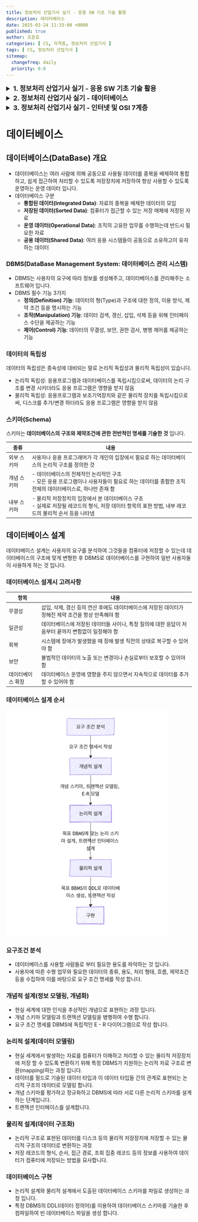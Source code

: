 ```yaml
---
title: 정보처리 산업기사 실기 - 응용 SW 기초 기술 활용
description: 데이터베이스
date: 2025-03-24 11:33:00 +0800
published: true
author: 조준호
categories: [ CS, 자격증, 정보처리 산업기사 ]
tags: [ CS, 정보처리 산업기사 ]
sitemap:
  changefreq: daily
  priority: 0.8
---
```


<style>
  summary {
    cursor: pointer;
    font-size: 18px;
    font-weight: bold;
  }
  details li {
    list-style: none;
  }
</style>
<details>
  <summary>1. 정보처리 산업기사 실기 - 응용 SW 기초 기술 활용</summary>
  <ul>
    <li><a href="https://whwnsgh0258.github.io/posts/27">1-1. 운영체제의 개념</a></li>
    <li><a href="https://whwnsgh0258.github.io/posts/28">1-2. 스케줄링</a></li>
  </ul>
</details>
<details>
  <summary>2. 정보처리 산업기사 실기 - 데이터베이스</summary>
  <ul>
    <li><a href="https://whwnsgh0258.github.io/posts/29">2-1. 데이터베이스</a></li>
  </ul>
</details>
<details>
  <summary>3. 정보처리 산업기사 실기 - 인터넷 및 OSI 7계층</summary>
  <ul>
    <li><a href="https://whwnsgh0258.github.io/posts/30">3-1. 인터넷</a></li>
    <li><a href="https://whwnsgh0258.github.io/posts/31">3-1. OSI 7계층</a></li>
  </ul>
</details>

# 데이터베이스

## 데이터베이스(DataBase) 개요

- 데이터베이스는 여러 사람에 의해 공동으로 사용될 데이터를 중복을 배제하여 통합하고, 쉽게 접근하여 처리할 수 있도록 저장장치에 저장하여 항상 사용할 수 있도록 운영하는 운영
  데이터 입니다.
- 데이터베이스 구분
  - **통합된 데이터(Integrated Data)**: 자료의 중복을 배제한 데이터의 모임
  - **저장된 데이터(Sorted Data)**: 컴퓨터가 접근할 수 있는 저장 매체에 저장된 자료
  - **운영 데이터(Operational Data)**: 조직의 고유한 업무를 수행하는데 반드시 필요한 자료
  - **공용 데이터(Shared Data)**: 여러 응용 시스템들이 공동으로 소유하고이 유자하는 데이터

### DBMS(DataBase Management System: 데이터베이스 관리 시스템)

- DBMS는 사용자의 요구에 따라 정보를 생성해주고, 데이터베이스를 관리해주는 소프트웨어 입니다.
- DBMS 필수 기능 3가지
  - **정의(Definition) 기능**: 데이터의 형(Type)과 구조에 대한 정의, 이용 방식, 제약 조건 등을 명시하는 기능
  - **조작(Manipulation) 기능**: 데이터 검색, 갱신, 삽입, 삭제 등을 위해 인터페이스 수단을 제공하는 기능
  - **제어(Control) 기능**: 데이터의 무결성, 보안, 권한 검사, 병행 제어를 제공하는 기능

### 데이터의 독립성

데이터의 독립성은 종속성에 대비되는 말로 논리적 독립성과 물리적 독립성이 있습니다.

- 논리적 독립성: 응용프로그램과 데이터베이스를 독립시킴으로써, 데이터의 논리 구조를 변경 시키더라도 응용 프로그램은 영향을 받지 않음
- 물리적 독립성: 응용프로그램과 보조기억장치와 같은 물리적 장치를 독립시킴으로써, 디스크를 추가/변경 하더라도 응용 프로그램은 영향을 받지 않음

### 스키마(Schema)

스키마는 **데이터베이스의 구조와 제약조건에 관한 전반적인 명세를 기술한 것** 입니다.

| 종류     | 내용                                                                                           |
|--------|----------------------------------------------------------------------------------------------|
| 외부 스키마 | 사용자나 응용 프로그래머가 각 개인의 입장에서 필요로 하는 데이터베이스의 논리적 구조를 정의한 것                                       |
| 개념 스키마 | - 데이터베이스의 전체적인 논리적인 구조<br/>- 모든 응용 프로그램이나 사용자들이 필요로 하는 데이터를 종합한 조직 전체의 데이터베이스로, 하나만 존재 함     |
| 내부 스키마 | - 물리적 저장장치의 입장에서 본 데이터베이스 구조<br/> - 실제로 저장될 레코드의 형식, 저장 데이터 항목의 표현 방법, 내부 레코드의 물리적 순서 등을 나타냄 |

## 데이터베이스 설계

데이터베이스 설계는 사용자의 요구를 분석하여 그것들을 컴퓨터에 저장할 수 있는데 데이터베이스의 구조에 맞게 변형한 후 DBMS로 데이터베이스를 구현하여 일반 사용자들이 사용하게
하는 것 입니다.

### 데이터베이스 설계시 고려사항

| 항목        | 내용                                                         |
|-----------|------------------------------------------------------------|
| 무결성       | 삽입, 삭제, 갱신 등의 연산 후에도 데이터베이스에 저장된 데이터가 정해진 제약 조건을 항상 만족해야 함 |
| 일관성       | 데이터베이스에 저장된 데이터들 사이나, 특정 질의에 대한 응답이 처음부터 끝까지 변함없이 일정해야 함   |
| 회복        | 시스템에 장애가 발생했을 때 장애 발생 직전의 상태로 복구할 수 있어야 함                  |
| 보안        | 불법적인 데이터의 노출 또는 변경이나 손실로부터 보호할 수 있어야 함                     |
| 데이터베이스 확장 | 데이터베이스 운영에 영향을 주지 않으면서 지속적으로 데이터를 추가할 수 있어야 함              |

### 데이터베이스 설계 순서

![데이터베이스_설계_순서](/assets/img/postImg/03:24/dataBaseFlowchart.png)

### 요구조건 분석

- 데이터베이스를 사용할 사람들로 부터 필요한 용도를 파악하는 것 입니다.
- 사용자에 따른 수행 업무와 필요한 데이터의 종류, 용도, 처리 형태, 흐름, 제약조건 등을 수집하여 이를 바탕으로 요구 조건 명세를 작성 합니다.

### 개념적 설계(정보 모델링, 개념화)

- 현실 세계에 대한 인식을 추상적인 개념으로 표현하는 과정 입니다.
- 개념 스키마 모델링과 트랜잭션 모델링을 병행하여 수행 합니다.
- 요구 조건 명세를 DBMS에 독립적인 E - R 다이어그램으로 작성 합니다.

### 논리적 설계(데이터 모델링)

- 현실 세계에서 발생하는 자료를 컴퓨터가 이해하고 처리할 수 있는 물리적 저장장치에 저장 할 수 있도록 변환하기 위해 특정 DBMS가 지원하는 논리적 자료 구조로 변환(mapping)하는 과정 입니다.
- 데이터를 필드로 기술된 데이터 타입과 이 데이터 타입들 간의 관계로 표현되는 논리적 구조의 데이터로 모델링 합니다.
- 개념 스키마를 평가하고 정규화하고 DBMS에 따라 서로 다른 논리적 스키마를 설계하는 단계입니다.
- 트랜잭션 인터페이스를 설계합니다.

### 물리적 설계(데이터 구조화)

- 논리적 구조로 표현된 데이터를 디스크 등의 물리적 저장장치에 저장할 수 있는 물리적 구조의 데이터로 변환하는 과정
- 저장 레코드의 형식, 순서, 접근 경로, 조회 집중 레코드 등의 정보를 사용하여 데이터가 컴퓨터에 저장되는 방법을 묘사합니다.

### 데이터베이스 구현

- 논리적 설계와 물리적 설계에서 도출된 데이터베이스 스키마를 파일로 생성하는 과정 입니다.
- 특정 DBMS의 DDL(데이터 정의어)를 이용하여 데이터베이스 스키마를 기술한 후 컴파일하여 빈 데이터베이스 파일을 생성 합니다.

